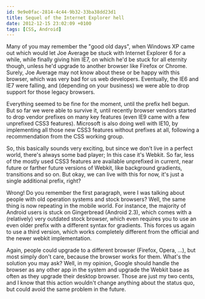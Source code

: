 ```yaml
---
id: 9e9e0fac-2814-4c44-9b32-33ba38dd23d1
title: Sequel of the Internet Explorer hell
date: 2012-12-15 23:02:09 +0100
tags: [CSS, Android]
---
```


Many of you may remember the "good old days", when Windows XP came out which would let Joe Average be stuck with Internet Explorer 6 for a while, while finally giving him IE7, on which he'd be stuck for all eternity though, unless he'd upgrade to another browser like Firefox or Chrome. Surely, Joe Average may not know about these or be happy with this browser, which was very bad for us web developers. Eventually, the IE6 and IE7 were falling, and (depending on your business) we were able to drop support for those legacy browsers.

Everything seemed to be fine for the moment, until the prefix hell begun. But so far we were able to survive it, until recently browser vendors started to drop vendor prefixes on many key features (even IE9 came with a few unprefixed CSS3 features). Microsoft is also doing well with IE10, by implementing all those new CSS3 features without prefixes at all, following a recommendation from the CSS working group.

So, this basically sounds very exciting, but since we don't live in a perfect world, there's always some bad player; In this case it's Webkit. So far, less of the mostly used CSS3 features are available unprefixed in current, near future or farther future versions of Webkit, like background gradients, transitions and so on. But okay, we can live with this for now, it's just a single additional prefix, right?

Wrong! Do you remember the first paragraph, were I was talking about people with old operation systems and stock browsers? Well, the same thing is now repeating in the mobile world. For instance, the majority of Android users is stuck on Gingerbread (Android 2.3), which comes with a (relatively) very outdated stock browser, which even requires you to use an even older prefix with a different syntax for gradients. This forces us again to use a third version, which works completely different from the official and the newer webkit implementation.

Again, people could upgrade to a different browser (Firefox, Opera, …), but most simply don't care, because the browser works for them. What's the solution you may ask? Well, in my opinion, Google should handle the browser as any other app in the system and upgrade the Webkit base as often as they upgrade their desktop browser. Those are just my two cents, and I know that this action wouldn't change anything about the status quo, but could avoid the same problem in the future.